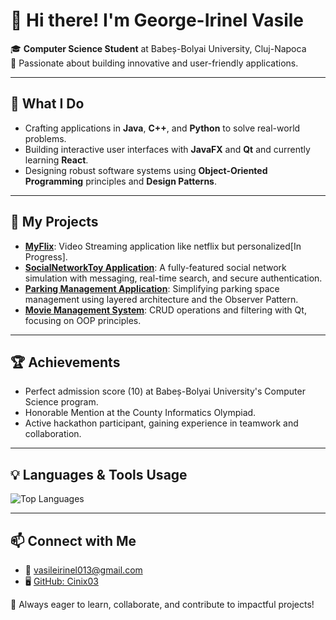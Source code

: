 # 👋 Hi there! I'm George-Irinel Vasile
🎓 **Computer Science Student** at Babeș-Bolyai University, Cluj-Napoca  
🌟 Passionate about building innovative and user-friendly applications.  

---

## 🔧 What I Do
- Crafting applications in **Java**, **C++**, and **Python** to solve real-world problems.
- Building interactive user interfaces with **JavaFX** and **Qt** and currently learning **React**.
- Designing robust software systems using **Object-Oriented Programming** principles and **Design Patterns**.

---

## 📌 My Projects
- **[MyFlix](https://github.com/Cinix03/MyFlix)**: Video Streaming application like netflix but personalized[In Progress].
- **[SocialNetworkToy Application](https://github.com/Cinix03/SocialNetworkToy)**: A fully-featured social network simulation with messaging, real-time search, and secure authentication.  
- **[Parking Management Application](https://github.com/Cinix03/GestiuneParcari)**: Simplifying parking space management using layered architecture and the Observer Pattern.  
- **[Movie Management System](https://github.com/Cinix03/FilmeOOP)**: CRUD operations and filtering with Qt, focusing on OOP principles.

---

## 🏆 Achievements
- Perfect admission score (10) at Babeș-Bolyai University's Computer Science program.
- Honorable Mention at the County Informatics Olympiad.
- Active hackathon participant, gaining experience in teamwork and collaboration.

---

## 💡 Languages & Tools Usage
![Top Languages](https://github-readme-stats.vercel.app/api/top-langs/?username=Cinix03&layout=compact&theme=radical)

---

## 📫 Connect with Me
- 📧 [vasileirinel013@gmail.com](mailto:vasileirinel013@gmail.com)  
- 🖥️ [GitHub: Cinix03](https://github.com/Cinix03)  

🚀 Always eager to learn, collaborate, and contribute to impactful projects!
